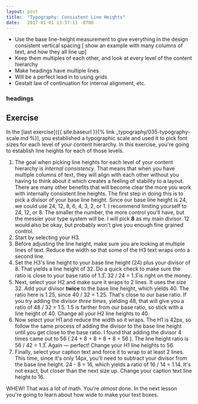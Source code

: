 ```yaml
---
layout: post
title:  "Typography: Consistent Line Heights"
date:   2017-01-01 13:37:11 -0700
---
```

* Use the base line-height measurement to give everything in the design consistent vertical spacing
[ show an example with many columns of text, and how they all line up]
* Keep them multiples of each other, and look at every level of the content hierarchy
* Make headings have multiple lines
* Will be a perfect lead in to using grids
* Gestalt law of continuation for internal alignment, etc.

### headings

<!--more-->
## Exercise
In the [last exercise]({{ site.baseurl }}{% link _typography/035-typography-scale.md %}), you established a typographic scale and used it to pick font sizes for each level of your content hierarchy. In this exercise, you're going to establish line heights for each of those levels.

1. The goal when picking line heights for each level of your content hierarchy is *internal consistency*. That means that when you have multiple columns of text, they will align with each other without you having to think about it which creates a feeling of stability to a layout. There are many other benefits that will become clear the more you work with internally consistent line heights. The first step in doing this is to pick a divisor of your base line height. Since our base line height is 24, we could use 24, 12, 8, 6, 4, 3, 2, or 1. I recommend limiting yourself to 24, 12, or 8. The smaller the number, the more control you'll have, but the messier your type system will be. I will pick **8** as my main divisor. 12 would also be okay, but probably won't give you enough fine grained control.
2. Start by selecting your H3.
3. Before adjusting the line height, make sure you are looking at multiple lines of text. Reduce the width so that some of the H3 text wraps onto a second line.
4. Set the H3's line height to your base line height (24) plus your divisor of 8. That yields a line height of 32. Do a quick check to make sure the ratio is close to your base ratio of 1.3̅. 32 / 24 = 1.3̅ is right on the money.
5. Next, select your H2 and make sure it wraps to 2 lines. It uses the size 32. Add your divisor **twice** to the base line height, which yields 40. The ratio here is 1.25, since 40 / 32 = 1.25. That's close to our base ratio. If you try adding the divisor *three times*, yielding 48, that will give you a ratio of 48 / 32 = 1.5. 1.5 is farther from our base ratio, so stick with a line height of 40. Change all your H2 line heights to 40.
6. Now select your H1 and reduce the width so it wraps. The H1 is 42px, so follow the same process of adding the divisor to the base line height until you get close to the base ratio. I found that adding the divisor 4 times came out to 56 ( 24 + 8 + 8 + 8 + 8 = 56 ). The line height ratio is 56 / 42 = 1.3̅. Again — perfect! Change your H1 line heights to 56.
7. Finally, select your caption text and force it to wrap to at least 2 lines. This time, since it's only 14px, you'll need to subtract your divisor from the base line height. 24 - 8 = 16, which yields a ratio of 16 / 14 = 1.14. It's not exact, but closer than the next size up. Change your caption text line height to 16.

WHEW! That was a lot of math. You're *almost* done. In the next lesson you're going to learn about how wide to make your text boxes.
